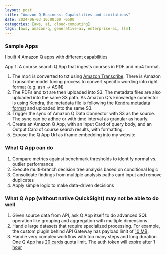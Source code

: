 ```yaml
---
layout: post
title: "Amazon Q Business: Capabilities and Limitations"
date: 2024-06-03 10:00:00 -0500
categories: [aws, ai, cloud-computing]
tags: [aws, amazon-q, generative-ai, enterprise-ai, llm]
---
```


### Sample Apps
I built 4 Amazon Q apps with different capabilities

App 1: A course search Q App that ingests courses in PDF and mp4 format. 
1. The mp4 is converted to txt using [Amazon Transcribe](https://aws.amazon.com/transcribe/). There is Amazon Transcribe model tuning process to convert specific wording into right format (e.g. asn -> ASIN)
2. The PDFs and txt are then uploaded into S3. The metadata files are also uploaded into the same S3 path. As Amazon Q's knowledge connector is using Kendra, the metadata file is following the [Kendra metadata format](https://docs.aws.amazon.com/kendra/latest/dg/s3-metadata.html) and uploaded into the same S3.
3. Trigger the sync of Amazon Q Data Connector with S3 as the source. The sync can be adhoc or with time interval as granular as hourly.
4. Create an Amazon Q App, with an Input Card of query body, and an Output Card of course search results, with formatting.
5. Expose the Q App Url as iframe embedding into my website.

### What Q App can do

1. Compare metrics against benchmark thresholds to identify normal vs. outlier performance
2. Execute multi-branch decision tree analysis based on conditional logic
3. Consolidate findings from multiple analysis paths card input and remove duplicates
4. Apply simple logic to make data-driven decisions

### What Q App (without native QuickSight) may not be able to do well

1. Given source data from API, ask Q App itself to do advanced SQL operation like grouping and aggregation with multiple dimensions
2. Handle large datasets that require specialized processing. For example, the custom plugin behind API Gateway has payload limit of [10 MB](https://docs.aws.amazon.com/apigateway/latest/developerguide/limits.html).
3. Handle very complex workflow with too many steps and long duration. One Q App has [20 cards](https://docs.aws.amazon.com/amazonq/latest/qbusiness-ug/quotas-regions.html#limits) quota limit. The auth token will expire after [1 hour](https://docs.aws.amazon.com/amazonq/latest/qbusiness-ug/using-web-experience.html#Web-logout)

